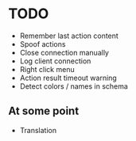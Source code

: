 # TODO

- Remember last action content
- Spoof actions
- Close connection manually
- Log client connection
- Right click menu
- Action result timeout warning
- Detect colors / names in schema

## At some point

- Translation
